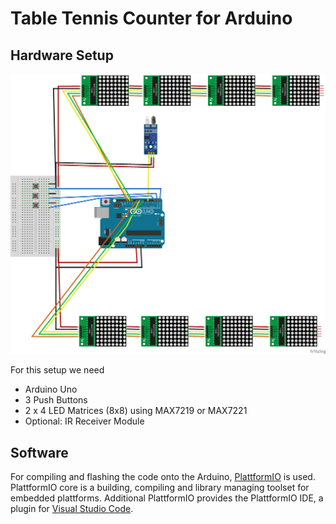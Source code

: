 # Table Tennis Counter for Arduino

## Hardware Setup
![Layout](Layout/TableTennisLayout.png)

For this setup we need
* Arduino Uno
* 3 Push Buttons
* 2 x 4 LED Matrices (8x8) using MAX7219 or MAX7221
* Optional: IR Receiver Module

## Software
For compiling and flashing the code onto the Arduino, [PlattformIO](https://platformio.org/) is used.
PlattformIO core is a building, compiling and library managing toolset for embedded plattforms.
Additional PlattformIO provides the PlattformIO IDE, a plugin for [Visual Studio Code](https://code.visualstudio.com/).
